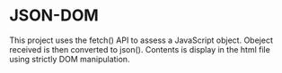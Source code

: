 # JSON-DOM
This project uses the fetch() API to assess a JavaScript object. Obeject received is then converted to json(). Contents is display in the html file using strictly DOM manipulation.
